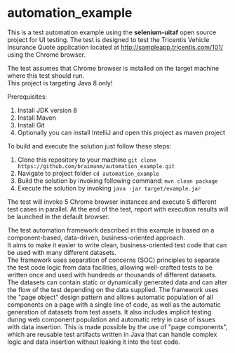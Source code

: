 # automation_example
This is a test automation example using the **selenium-uitaf** open source project for UI testing. The test is designed to test the Tricentis Vehicle Insurance Quote application located at http://sampleapp.tricentis.com/101/ using the Chrome browser. 

The test assumes that Chrome browser is installed on the target machine where this test should run.
<br>This project is targeting Java 8 only!

Prerequisites:
1) Install JDK version 8
2) Install Maven
3) Install Git
4) Optionally you can install IntelliJ and open this project as maven project

To build and execute the solution just follow these steps:
1)	Clone this repository to your machine `git clone https://github.com/braimanm/automation_example.git`
2)	Navigate to project folder `cd automation_example`
3)	Build the solution by invoking following command:  `mvn clean package`
4)	Execute the solution by invoking `java -jar target/example.jar`

The test will invoke 5 Chrome browser instances and execute 5 different test cases in parallel.
At the end of the test, report with execution results will be launched in the default browser.

The test automation framework described in this example is based on a component-based, data-driven, business-oriented approach.<br>
It aims to make it easier to write clean, business-oriented test code that can be used with many different datasets. <br>
The framework uses separation of concerns (SOC) principles to separate the test code logic from data facilities, allowing well-crafted tests to be written once and used with hundreds or thousands of different datasets. The datasets can contain static or dynamically generated data and can alter the flow of the test depending on the data supplied. The framework uses the "page object" design pattern and allows automatic population of all components on a page with a single line of code, as well as the automatic generation of datasets from test assets. It also includes implicit testing during web component population and automatic retry in case of issues with data insertion. This is made possible by the use of "page components", which are reusable test artifacts written in Java that can handle complex logic and data insertion without leaking it into the test code.
